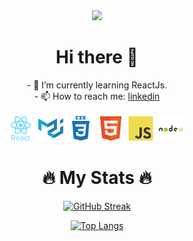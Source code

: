 
<div id="header" align="center">
  <img src="https://media.giphy.com/media/M9gbBd9nbDrOTu1Mqx/giphy.gif" width="100"/>
</div>
<div id="header" align="center"> <h1>Hi there 👋 </h1> </div>

<div align="center">
- 🌱 I’m currently learning ReactJs. <br>
- 📫 How to reach me: <a href="https://www.linkedin.com/in/asude-g%C3%BCrkan-50b386172/">linkedin</a>

  </div>
  </br>
  
<div align="center">
  <img src="https://github.com/devicons/devicon/blob/master/icons/react/react-original-wordmark.svg" title="React" alt="React" width="40" height="40"/>&nbsp;
  <img src="https://github.com/devicons/devicon/blob/master/icons/materialui/materialui-original.svg" title="Material UI" alt="Material UI" width="40" height="40"/>&nbsp;
  <img src="https://github.com/devicons/devicon/blob/master/icons/css3/css3-plain-wordmark.svg"  title="CSS3" alt="CSS" width="40" height="40"/>&nbsp;
  <img src="https://github.com/devicons/devicon/blob/master/icons/html5/html5-original.svg" title="HTML5" alt="HTML" width="40" height="40"/>&nbsp;
  <img src="https://github.com/devicons/devicon/blob/master/icons/javascript/javascript-original.svg" title="JavaScript" alt="JavaScript" width="40" height="40"/>&nbsp;
  <img src="https://github.com/devicons/devicon/blob/master/icons/nodejs/nodejs-original-wordmark.svg" title="NodeJS" alt="NodeJS" width="40" height="40"/>&nbsp;
</div>
<h1></h1>
<h1 align="center"> 🔥 My Stats 🔥 </h1> 
<div align="center">
  
  [![GitHub Streak](http://github-readme-streak-stats.herokuapp.com?user=asudegrkn&theme=dark&hide_border=true&background=000000)](https://git.io/streak-stats)
  
</div>
<div align="center">
  
[![Top Langs](https://github-readme-stats.vercel.app/api/top-langs/?username=asudegrkn&layout=compact&theme=vision-friendly-dark)](https://github.com/anuraghazra/github-readme-stats)
  
  </div>
<!--
**asudegrkn/asudegrkn** is a ✨ _special_ ✨ repository because its `README.md` (this file) appears on your GitHub profile.

Here are some ideas to get you started:

- 🔭 I’m currently working on my undergraduate project.
- 🌱 I’m currently learning ReactJs.
- 📫 How to reach me: Link to[linkedin].(https://www.linkedin.com/in/asude-g%C3%BCrkan-50b386172/)
- 😄 Pronouns: ...
- ⚡ Fun fact: ...
-->
